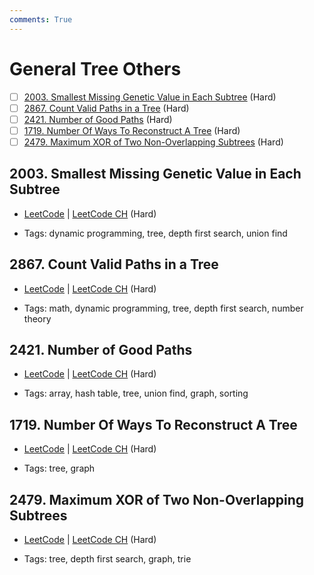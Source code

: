 ```yaml
---
comments: True
---
```


# General Tree Others

- [ ] [2003. Smallest Missing Genetic Value in Each Subtree](https://leetcode.cn/problems/smallest-missing-genetic-value-in-each-subtree/) (Hard)
- [ ] [2867. Count Valid Paths in a Tree](https://leetcode.cn/problems/count-valid-paths-in-a-tree/) (Hard)
- [ ] [2421. Number of Good Paths](https://leetcode.cn/problems/number-of-good-paths/) (Hard)
- [ ] [1719. Number Of Ways To Reconstruct A Tree](https://leetcode.cn/problems/number-of-ways-to-reconstruct-a-tree/) (Hard)
- [ ] [2479. Maximum XOR of Two Non-Overlapping Subtrees](https://leetcode.cn/problems/maximum-xor-of-two-non-overlapping-subtrees/) (Hard)

## 2003. Smallest Missing Genetic Value in Each Subtree

-   [LeetCode](https://leetcode.com/problems/smallest-missing-genetic-value-in-each-subtree/) | [LeetCode CH](https://leetcode.cn/problems/smallest-missing-genetic-value-in-each-subtree/) (Hard)

-   Tags: dynamic programming, tree, depth first search, union find

## 2867. Count Valid Paths in a Tree

-   [LeetCode](https://leetcode.com/problems/count-valid-paths-in-a-tree/) | [LeetCode CH](https://leetcode.cn/problems/count-valid-paths-in-a-tree/) (Hard)

-   Tags: math, dynamic programming, tree, depth first search, number theory

## 2421. Number of Good Paths

-   [LeetCode](https://leetcode.com/problems/number-of-good-paths/) | [LeetCode CH](https://leetcode.cn/problems/number-of-good-paths/) (Hard)

-   Tags: array, hash table, tree, union find, graph, sorting

## 1719. Number Of Ways To Reconstruct A Tree

-   [LeetCode](https://leetcode.com/problems/number-of-ways-to-reconstruct-a-tree/) | [LeetCode CH](https://leetcode.cn/problems/number-of-ways-to-reconstruct-a-tree/) (Hard)

-   Tags: tree, graph

## 2479. Maximum XOR of Two Non-Overlapping Subtrees

-   [LeetCode](https://leetcode.com/problems/maximum-xor-of-two-non-overlapping-subtrees/) | [LeetCode CH](https://leetcode.cn/problems/maximum-xor-of-two-non-overlapping-subtrees/) (Hard)

-   Tags: tree, depth first search, graph, trie
